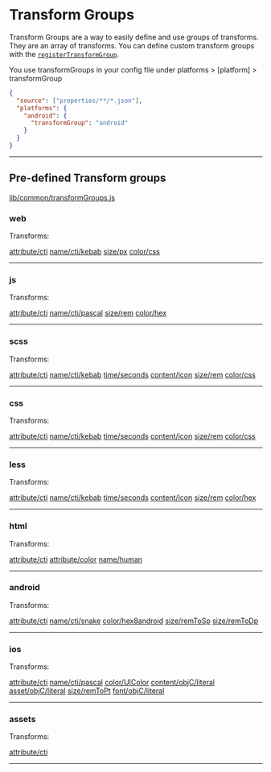 # Transform Groups

Transform Groups are a way to easily define and use groups of transforms. They are an array of transforms. You can define custom transform groups with the [`registerTransformGroup`](api.md#registertransformgroup).

You use transformGroups in your config file under platforms > [platform] > transformGroup

```json
{
  "source": ["properties/**/*.json"],
  "platforms": {
    "android": {
      "transformGroup": "android"
    }
  }
}
```

----

## Pre-defined Transform groups

[lib/common/transformGroups.js](https://github.com/amzn/style-dictionary/blob/master/lib/common/transformGroups.js)

### web 


Transforms:

[attribute/cti](transforms.md#attributecti)
[name/cti/kebab](transforms.md#namectikebab)
[size/px](transforms.md#sizepx)
[color/css](transforms.md#colorcss)


* * *

### js 


Transforms:

[attribute/cti](transforms.md#attributecti)
[name/cti/pascal](transforms.md#namectipascal)
[size/rem](transforms.md#sizerem)
[color/hex](transforms.md#colorhex)


* * *

### scss 


Transforms:

[attribute/cti](transforms.md#attributecti)
[name/cti/kebab](transforms.md#namectikebab)
[time/seconds](transforms.md#timeseconds)
[content/icon](transforms.md#contenticon)
[size/rem](transforms.md#sizerem)
[color/css](transforms.md#colorcss)


* * *

### css 


Transforms:

[attribute/cti](transforms.md#attributecti)
[name/cti/kebab](transforms.md#namectikebab)
[time/seconds](transforms.md#timeseconds)
[content/icon](transforms.md#contenticon)
[size/rem](transforms.md#sizerem)
[color/css](transforms.md#colorcss)


* * *

### less 


Transforms:

[attribute/cti](transforms.md#attributecti)
[name/cti/kebab](transforms.md#namectikebab)
[time/seconds](transforms.md#timeseconds)
[content/icon](transforms.md#contenticon)
[size/rem](transforms.md#sizerem)
[color/hex](transforms.md#colorhex)


* * *

### html 


Transforms:

[attribute/cti](transforms.md#attributecti)
[attribute/color](transforms.md#attributecolor)
[name/human](transforms.md#namehuman)


* * *

### android 


Transforms:

[attribute/cti](transforms.md#attributecti)
[name/cti/snake](transforms.md#namectisnake)
[color/hex8android](transforms.md#colorhex8android)
[size/remToSp](transforms.md#sizeremtosp)
[size/remToDp](transforms.md#sizeremtodp)


* * *

### ios 


Transforms:

[attribute/cti](transforms.md#attributecti)
[name/cti/pascal](transforms.md#namectipascal)
[color/UIColor](transforms.md#coloruicolor)
[content/objC/literal](transforms.md#contentobjcliteral)
[asset/objC/literal](transforms.md#assetobjcliteral)
[size/remToPt](transforms.md#sizeremtopt)
[font/objC/literal](transforms.md#fontobjcliteral)


* * *

### assets 


Transforms:

[attribute/cti](transforms.md#attributecti)


* * *


